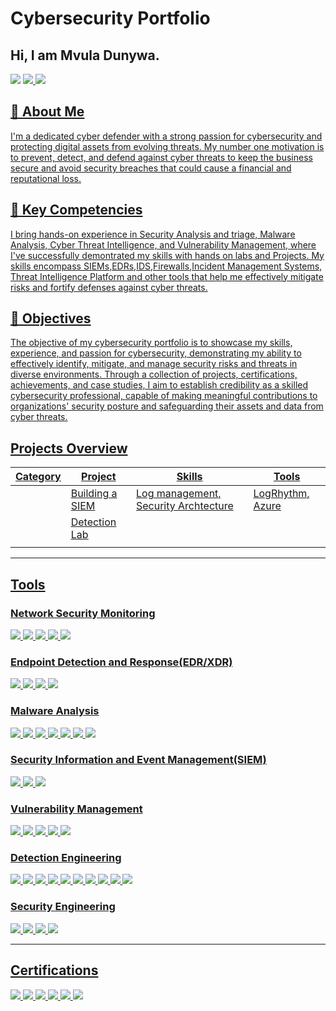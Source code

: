 # Cybersecurity Portfolio

## Hi, I am Mvula Dunywa.

<a href="https://www.linkedin.com/in/mvuladunywa/"><img src="https://img.shields.io/badge/-LinkedIn-0072b1?&style=for-the-badge&logo=linkedin&logoColor=white" /></a>
<a href="https://www.youtube.com/@mvuladunywa"><img src="https://img.shields.io/badge/-YouTube-FF0000?&style=for-the-badge&logo=YouTube&logoColor=white" />
<img src="https://img.shields.io/badge/-WhatsApp-25D366?&style=for-the-badge&logo=WhatsApp&logoColor=white" />


## 👋 About Me
I'm a dedicated cyber defender with a strong passion for cybersecurity and protecting digital assets from evolving threats. My number one motivation is to prevent, detect, and defend against cyber threats to keep the business secure and avoid security breaches that could cause a financial and reputational loss.


## 💼 Key Competencies
I bring hands-on experience in Security Analysis and triage, Malware Analysis, Cyber Threat Intelligence, and Vulnerability Management, where I've successfully demontrated my skills with hands on labs and Projects. My skills encompass SIEMs,EDRs,IDS,Firewalls,Incident Management Systems, Threat Intelligence Platform and other tools that help me effectively mitigate risks and fortify defenses against cyber threats.


## 🚀 Objectives
The objective of my cybersecurity portfolio is to showcase my skills, experience, and passion for cybersecurity, demonstrating my ability to effectively identify, mitigate, and manage security risks and threats in diverse environments. Through a collection of projects, certifications, achievements, and case studies, I aim to establish credibility as a skilled cybersecurity professional, capable of making meaningful contributions to organizations' security posture and safeguarding their assets and data from cyber threats.

## Projects Overview
|  Category           |     Project     |                 Skills                |     Tools       |     
|---------------------| --------------- | ------------------------------------- | --------------- | 
|                     | Building a SIEM | Log management, Security Archtecture  | LogRhythm, Azure|  
|                     |  <a href="https://google.com">Detection Lab</a>|              |                                       |                 |    
|                     |                 |                                       |                 |
------------------------------------------------------------------------------------------------------------------------------------------------------------------------
## Tools

### Network Security Monitoring
<div>
    <img src="https://img.shields.io/badge/-Wireshark-1679A7?&style=for-the-badge&logo=Wireshark&logoColor=white" />
    <img src="https://img.shields.io/badge/-Suricata-EF3B2D?&style=for-the-badge&logo=Suricata&logoColor=white" />
    <img src="https://img.shields.io/badge/-Zeek-777BB4?&style=for-the-badge&logo=Zeek&logoColor=white" />
    <img src="https://img.shields.io/badge/-Sguil-000000?&style=for-the-badge&logo=Sguil&logoColor=white" />
    <img src="https://img.shields.io/badge/-Security%20Onion-000000?&style=for-the-badge&logo=Security%20Onion&logoColor=white" />


</div>

### Endpoint Detection and Response(EDR/XDR)
<div>
    <img src="https://img.shields.io/badge/-Microsoft_Defender_for_Endpoint-00A4EF?&style=for-the-badge&logo=Microsoft&logoColor=white" />
    <img src="https://img.shields.io/badge/-Velociraptor-4B275F?&style=for-the-badge&logo=Velociraptor&logoColor=white" />
    <img src="https://img.shields.io/badge/-OSQUERY-4B275F?&style=for-the-badge&logo=OSQUERY&logoColor=white" />
    <img src="https://img.shields.io/badge/-Wazuh-215732?&style=for-the-badge&logo=Wazuh&logoColor=white" />

</div>

### Malware Analysis
<div>
    <img src="https://img.shields.io/badge/-REMnux-000000?&style=for-the-badge&logo=Linux&logoColor=white" />
    <img src="https://img.shields.io/badge/-YARA-000000?&style=for-the-badge&logo=YARA&logoColor=white" />
    <img src="https://img.shields.io/badge/-Cuckoo%20Sandbox-000000?&style=for-the-badge&logo=Cuckoo%20Sandbox&logoColor=white" />
    <img src="https://img.shields.io/badge/-VirusTotal-394EFF?&style=for-the-badge&logo=VirusTotal&logoColor=white" />
    <img src="https://img.shields.io/badge/-Any.Run-FF6E21?&style=for-the-badge&logo=Any.Run&logoColor=white" />
    <img src="https://img.shields.io/badge/-PEStudio-000000?&style=for-the-badge&logo=PEStudio&logoColor=white" />
    <img src="https://img.shields.io/badge/-Flare%20VM-000000?&style=for-the-badge&logo=Windows%20Terminal&logoColor=white" />

<div>

### Security Information and Event Management(SIEM)
<div>
    <img src="https://img.shields.io/badge/-Microsoft_Sentinel-0078D4?&style=for-the-badge&logo=Microsoft&logoColor=white" />
    <img src="https://img.shields.io/badge/-Splunk-000000?&style=for-the-badge&logo=Splunk&logoColor=white" />
    <img src="https://img.shields.io/badge/-Elastic-005571?&style=for-the-badge&logo=Elastic&logoColor=white" />
</div>

### Vulnerability Management
<div>
    <img src="https://img.shields.io/badge/-Recon--ng-4B275F?&style=for-the-badge&logo=Recon-ng&logoColor=white" />
    <img src="https://img.shields.io/badge/-Nessus-4B275F?&style=for-the-badge&logo=Nessus&logoColor=white" />
    <img src="https://img.shields.io/badge/-Nmap-4B275F?&style=for-the-badge&logo=Nmap&logoColor=white" />
    <img src="https://img.shields.io/badge/-Masscan-4B275F?&style=for-the-badge&logo=Masscan&logoColor=white" />
    <img src="https://img.shields.io/badge/-Nikto-4B275F?&style=for-the-badge&logo=Nikto&logoColor=white" />
    
<div>

### Detection Engineering
<div>
<img src="https://img.shields.io/badge/-Sigma-000000?&style=for-the-badge&logo=Sigma&logoColor=white" />
<img src="https://img.shields.io/badge/-Suricata-222222?&style=for-the-badge&logo=Suricata&logoColor=white" />
<img src="https://img.shields.io/badge/-Snort-008CDD?&style=for-the-badge&logo=Snort&logoColor=white" />
<img src="https://img.shields.io/badge/-OpenCanary-000000?&style=for-the-badge&logo=OpenCanary&logoColor=white" />
<img src="https://img.shields.io/badge/-YARA-000000?&style=for-the-badge&logo=YARA&logoColor=white" />
<img src="https://img.shields.io/badge/-ElasticStack-005571?&style=for-the-badge&logo=ElasticStack&logoColor=white" />
<img src="https://img.shields.io/badge/-GitHub-181717?&style=for-the-badge&logo=GitHub&logoColor=white" />
<img src="https://img.shields.io/badge/-Elastic_API-005571?&style=for-the-badge&logo=Elastic&logoColor=white" />
<img src="https://img.shields.io/badge/-Atomic-181717?&style=for-the-badge&logo=Atomic&logoColor=white" />
<img src="https://img.shields.io/badge/-TOML-229E20?&style=for-the-badge&logo=TOML&logoColor=white" />

    
<div>

### Security Engineering
<div>
    <img src="https://img.shields.io/badge/-Opensense%20Firewall-222222?&style=for-the-badge&logo=Opensense&logoColor=white" />
    <img src="https://img.shields.io/badge/-Squid%20Web%20Proxy-1A1A1A?&style=for-the-badge&logo=Squid&logoColor=white" />
    <img src="https://img.shields.io/badge/-Sysmon-0078D4?&style=for-the-badge&logo=Sysmon&logoColor=white" />
    <img src="https://img.shields.io/badge/-Zeek-777BB4?&style=for-the-badge&logo=Zeek&logoColor=white" />


<div>

-------------------------------------------------------------------------------------------------------------------------------------------------------------------


## Certifications
<div>
<img src="https://img.shields.io/badge/-Splunk%20Certified%20Cybersecurity%20Defense%20Analyst-4B275F?&style=for-the-badge&logo=Splunk&logoColor=white" />
<img src="https://img.shields.io/badge/-Microsoft%20Azure%20Administrator-0089D6?&style=for-the-badge&logo=Microsoft%20Azure&logoColor=white" />
<img src="https://img.shields.io/badge/-CSI%20Linux%20Certified%20Investigator-005571?&style=for-the-badge" />
<img src="https://img.shields.io/badge/-Microsoft%20Security%20Operations%20Analyst-0078D4?&style=for-the-badge&logo=Microsoft%20Azure&logoColor=white" />
<img src="https://img.shields.io/badge/-Fortinet%20Certified%20Associate%20Cybersecurity-5172B4?&style=for-the-badge&logo=Fortinet&logoColor=white" />
<img src="https://img.shields.io/badge/-Google%20Cybersecurity-4285F4?&style=for-the-badge&logo=Google&logoColor=white" />
</div>


